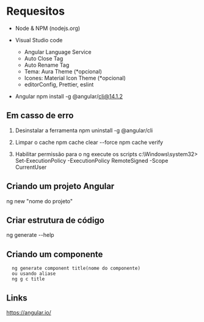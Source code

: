 # Requesitos

- Node & NPM (nodejs.org)

- Visual Studio code
  - Angular Language Service
  - Auto Close Tag
  - Auto Rename Tag
  - Tema: Aura Theme (*opcional)
  - Icones: Material Icon Theme (*opcional)
  - editorConfig, Prettier, eslint

- Angular 
  npm install -g @angular/cli@14.1.2

## Em casso de erro
  1. Desinstalar a ferramenta 
    npm uninstall -g @angular/cli

  2. Limpar o cache
    npm cache clear --force
    npm cache verify

  3. Habilitar permissão para o ng execute os scripts
    c:\Windows\system32> 
    Set-ExecutionPolicy -ExecutionPolicy RemoteSigned -Scope CurrentUser

## Criando um projeto Angular
  ng new "nome do projeto"

## Criar estrutura de código
  ng generate --help

## Criando um componente
```
  ng generate component title(nome do componente) 
  ou usando aliase
  ng g c title
```
   
## Links
   https://angular.io/